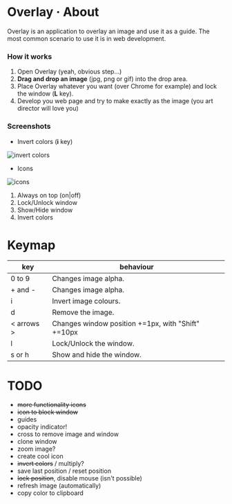 # Overlay · About

Overlay is an application to overlay an image and use it as a guide.
The most common scenario to use it is in web development.

### How it works ###

1. Open Overlay (yeah, obvious step...)
2. **Drag and drop an image** (jpg, png or gif) into the drop area.
3. Place Overlay whatever you want (over Chrome for example) and lock the window (**L** key).
4. Develop you web page and try to make exactly as the image (you art director will love you)

### Screenshots ###

- Invert colors (**i** key)

![invert colors](https://dl.dropboxusercontent.com/u/311265/overlay/overlay.png)

- Icons

![icons](https://dl.dropboxusercontent.com/u/311265/overlay/overlay_icons.png)

1. Always on top (on|off)
2. Lock/Unlock window
3. Show/Hide window
4. Invert colors


# Keymap

|key|behaviour|
|---|---------|
|0 to 9|Changes image alpha.|
|+ and -|Changes image alpha.|
|i|Invert image colours.|
|d|Remove the image.|
|&lt; arrows &gt;|Changes window position +=1px, with "Shift" +=10px|
|l|Lock/Unlock the window.|
|s or h|Show and hide the window.|

# TODO

- <del>more functionality icons</del>
- <del>icon to block window</del>
- guides
- opacity indicator!
- cross to remove image and window
- clone window
- zoom image?
- create cool icon
- <del>invert colors</del> / multiply?
- save last position / reset position
- <del>lock position</del>, disable mouse (isn't possible)
- refresh image (automatically)
- copy color to clipboard
